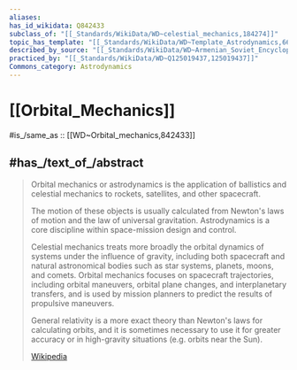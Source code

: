 ```yaml
---
aliases:
has_id_wikidata: Q842433
subclass_of: "[[_Standards/WikiData/WD~celestial_mechanics,184274]]"
topic_has_template: "[[_Standards/WikiData/WD~Template_Astrodynamics,6689387]]"
described_by_source: "[[_Standards/WikiData/WD~Armenian_Soviet_Encyclopedia,_vol._1,123560817]]"
practiced_by: "[[_Standards/WikiData/WD~Q125019437,125019437]]"
Commons_category: Astrodynamics
---
```


# [[Orbital_Mechanics]] 

#is_/same_as :: [[WD~Orbital_mechanics,842433]] 

## #has_/text_of_/abstract 

> Orbital mechanics or astrodynamics is the application of ballistics and celestial mechanics 
> to rockets, satellites, and other spacecraft. 
> 
> The motion of these objects is usually calculated from Newton's laws of motion 
> and the law of universal gravitation. 
> Astrodynamics is a core discipline within space-mission design and control.
>
> Celestial mechanics treats more broadly the orbital dynamics of systems under the influence of gravity, 
> including both spacecraft and natural astronomical bodies such as star systems, planets, moons, and comets. 
> Orbital mechanics focuses on spacecraft trajectories, including orbital maneuvers, orbital plane changes, 
> and interplanetary transfers, and is used by mission planners to predict the results of propulsive maneuvers.
>
> General relativity is a more exact theory than Newton's laws for calculating orbits, 
> and it is sometimes necessary to use it for greater accuracy or in high-gravity situations (e.g. orbits near the Sun).
>
> [Wikipedia](https://en.wikipedia.org/wiki/Orbital%20mechanics) 


